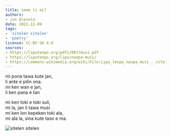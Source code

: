 ```yaml
---
title: seme li mi?
authors:
- jan Alonola
date: 2022-12-09
tags:
- 'sitelen sitelen'
- 'poetry'
license: CC-BY-SA 4.0
sources:
- https://liputenpo.org/pdfs/0017musi.pdf
- https://liputenpo.org/lipu/nanpa-musi/
- https://commons.wikimedia.org/wiki/File:Lipu_tenpo_nanpa_musi_-_sitelen_sitelen.png
---
```


mi pona tawa kute jan,  
li ante e pilin ona.  
mi ken wan e jan,  
li ken pana e tan

mi ken toki e toki suli,  
mi la, jan li tawa musi  
mi ken lon kepeken toki ala,  
mi ala la, sina kute taso e ma.

![sitelen sitelen](https://upload.wikimedia.org/wikipedia/commons/5/56/Lipu_tenpo_nanpa_musi_-_sitelen_sitelen.png)